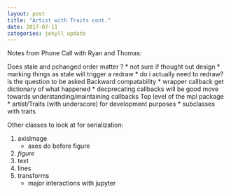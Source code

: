 ```yaml
---
layout: post
title: "Artist with Traits cont."
date: 2017-07-11
categories: jekyll update
---
```


Notes from Phone Call with Ryan and Thomas:

Does stale and pchanged order matter ?
    * not sure if thought out design
    * marking things as stale will trigger a redraw
    * do i actually need to redraw? is the question to be asked
Backward compatability
    * wrapper callback get dictionary of what happened
    * decprecating callbacks will be good move towards understanding/maintaining callbacks
Top level of the mpl package
    * artist/Traits (with underscore) for development purposes
    * subclasses with traits

Other classes to look at for serialization:
1. axisImage
    * axes do before figure
2. *figure*
4. text
5. lines
3. transforms
    * major interactions with jupyter
